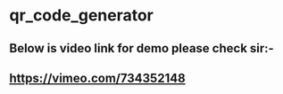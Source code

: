 # qr_code_generator

## Below is video link for demo please check sir:-
## https://vimeo.com/734352148
